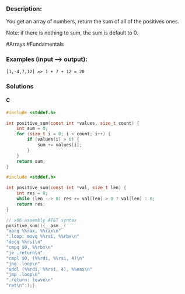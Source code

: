 ### Description:

You get an array of numbers, return the sum of all of the positives ones.

Note: if there is nothing to sum, the sum is default to 0.

\#Arrays \#Fundamentals

### Examples (input --> output):

```
[1,-4,7,12] => 1 + 7 + 12 = 20
```

### Solutions

#### C 

```C
#include <stddef.h>

int positive_sum(const int *values, size_t count) {
    int sum = 0;
    for (size_t i = 0; i < count; i++) {
        if (values[i] > 0) {
            sum += values[i];
        }
    }
    return sum;
}
```

```C
#include <stddef.h>

int positive_sum(const int *val, size_t len) {
    int res = 0;
    while (len --> 0) res += val[len] > 0 ? val[len] : 0;
    return res;
}
```

```C
// x86 assembly AT&T syntax
positive_sum(){__asm__(
"xorq %%rax, %%rax\n"
".loop: movq %%rsi, %%rbx\n"
"decq %%rsi\n"
"cmpq $0, %%rbx\n"
"je .return\n"
"cmpl $0, (%%rdi, %%rsi, 4)\n"
"jng .loop\n"
"addl (%%rdi, %%rsi, 4), %%eax\n"
"jmp .loop\n"
".return: leave\n"
"ret\n":);}
```